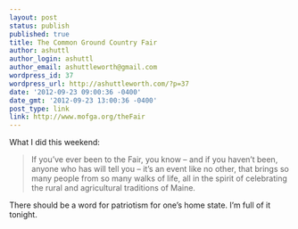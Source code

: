 ```yaml
---
layout: post
status: publish
published: true
title: The Common Ground Country Fair
author: ashuttl
author_login: ashuttl
author_email: ashuttleworth@gmail.com
wordpress_id: 37
wordpress_url: http://ashuttleworth.com/?p=37
date: '2012-09-23 09:00:36 -0400'
date_gmt: '2012-09-23 13:00:36 -0400'
post_type: link
link: http://www.mofga.org/theFair
---
```

What I did this weekend:

> If you’ve ever been to the Fair, you know &ndash; and if you haven’t been, anyone who has will tell you &ndash; it’s an event like no other, that brings so many people from so many walks of life, all in the spirit of celebrating the rural and agricultural traditions of Maine.

There should be a word for patriotism for one’s home state. I’m full of it tonight.

